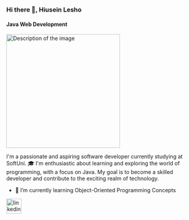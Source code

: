 ### Hi there 👋, Hiusein Lesho
#### Java Web Development

<img src="https://www.jrebel.com/sites/default/files/image/2020-05/image-blog-revel-top-java-tools.jpg" alt="Description of the image" width="300"/>

I'm a passionate and aspiring software developer currently studying at SoftUni. 🎓 I'm enthusiastic about learning and exploring the world of programming, with a focus on Java. My goal is to become a skilled developer and contribute to the exciting realm of technology.

- 🌱 I’m currently learning Object-Oriented Programming Concepts 

[<img src='https://cdn.jsdelivr.net/npm/simple-icons@3.0.1/icons/linkedin.svg' alt='linkedin' height='40'>](https://www.linkedin.com/in/hiusein-lesho-944640291/)  
